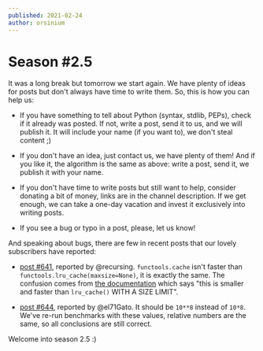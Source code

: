 ```yaml
---
published: 2021-02-24
author: orsinium
---
```


# Season #2.5

It was a long break but tomorrow we start again. We have plenty of ideas for posts but don't always have time to write them. So, this is how you can help us:

+ If you have something to tell about Python (syntax, stdlib, PEPs), check if it already was posted. If not, write a post, send it to us, and we will publish it. It will include your name (if you want to), we don't steal content ;)

+ If you don't have an idea, just contact us, we have plenty of them! And if you like it, the algorithm is the same as above: write a post, send it, we publish it with your name.

+ If you don't have time to write posts but still want to help, consider donating a bit of money, links are in the channel description. If we get enough, we can take a one-day vacation and invest it exclusively into writing posts.

+ If you see a bug or typo in a post, please, let us know!

And speaking about bugs, there are few in recent posts that our lovely subscribers have reported:

+ [post #641](https://t.me/pythonetc/641), reported by @recursing. `functools.cache` isn't faster than `functools.lru_cache(maxsize=None)`, it is exactly the same. The confusion comes from [the documentation](https://docs.python.org/3/library/functools.html#functools.cache) which says "this is smaller and faster than `lru_cache()` WITH A SIZE LIMIT".

+ [post #644](https://t.me/pythonetc/644), reported by @el71Gato. It should be `10**8` instead of `10*8`. We've re-run benchmarks with these values, relative numbers are the same, so all conclusions are still correct.

Welcome into season 2.5 :)
